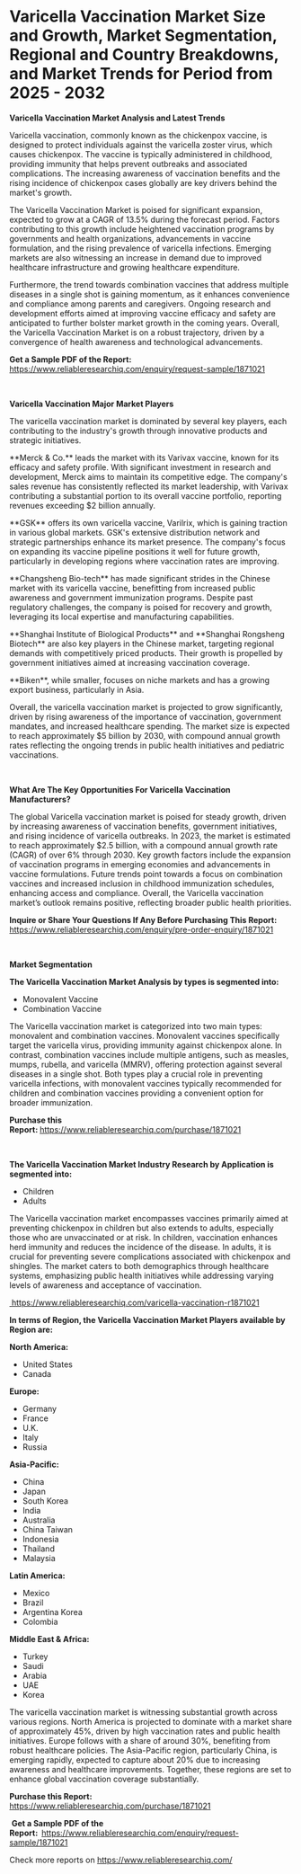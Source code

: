<p><h1>Varicella Vaccination Market Size and Growth, Market Segmentation, Regional and Country Breakdowns, and Market Trends for Period from 2025 -  2032</h1></p><p><strong>Varicella Vaccination Market Analysis and Latest Trends</strong></p>
<p><p>Varicella vaccination, commonly known as the chickenpox vaccine, is designed to protect individuals against the varicella zoster virus, which causes chickenpox. The vaccine is typically administered in childhood, providing immunity that helps prevent outbreaks and associated complications. The increasing awareness of vaccination benefits and the rising incidence of chickenpox cases globally are key drivers behind the market's growth.</p><p>The Varicella Vaccination Market is poised for significant expansion, expected to grow at a CAGR of 13.5% during the forecast period. Factors contributing to this growth include heightened vaccination programs by governments and health organizations, advancements in vaccine formulation, and the rising prevalence of varicella infections. Emerging markets are also witnessing an increase in demand due to improved healthcare infrastructure and growing healthcare expenditure.</p><p>Furthermore, the trend towards combination vaccines that address multiple diseases in a single shot is gaining momentum, as it enhances convenience and compliance among parents and caregivers. Ongoing research and development efforts aimed at improving vaccine efficacy and safety are anticipated to further bolster market growth in the coming years. Overall, the Varicella Vaccination Market is on a robust trajectory, driven by a convergence of health awareness and technological advancements.</p></p>
<p><strong>Get a Sample PDF of the Report:&nbsp;</strong> <a href="https://www.reliableresearchiq.com/enquiry/request-sample/1871021?utm_campaign=2458&utm_medium=2&utm_source=Github&utm_content=ia&utm_term=08032025&utm_id=varicella-vaccination">https://www.reliableresearchiq.com/enquiry/request-sample/1871021</a></p>
<p>&nbsp;</p>
<p><strong>Varicella Vaccination Major Market Players</strong></p>
<p><p>The varicella vaccination market is dominated by several key players, each contributing to the industry's growth through innovative products and strategic initiatives.</p><p>**Merck & Co.** leads the market with its Varivax vaccine, known for its efficacy and safety profile. With significant investment in research and development, Merck aims to maintain its competitive edge. The company's sales revenue has consistently reflected its market leadership, with Varivax contributing a substantial portion to its overall vaccine portfolio, reporting revenues exceeding $2 billion annually.</p><p>**GSK** offers its own varicella vaccine, Varilrix, which is gaining traction in various global markets. GSK's extensive distribution network and strategic partnerships enhance its market presence. The company's focus on expanding its vaccine pipeline positions it well for future growth, particularly in developing regions where vaccination rates are improving.</p><p>**Changsheng Bio-tech** has made significant strides in the Chinese market with its varicella vaccine, benefitting from increased public awareness and government immunization programs. Despite past regulatory challenges, the company is poised for recovery and growth, leveraging its local expertise and manufacturing capabilities.</p><p>**Shanghai Institute of Biological Products** and **Shanghai Rongsheng Biotech** are also key players in the Chinese market, targeting regional demands with competitively priced products. Their growth is propelled by government initiatives aimed at increasing vaccination coverage.</p><p>**Biken**, while smaller, focuses on niche markets and has a growing export business, particularly in Asia.</p><p>Overall, the varicella vaccination market is projected to grow significantly, driven by rising awareness of the importance of vaccination, government mandates, and increased healthcare spending. The market size is expected to reach approximately $5 billion by 2030, with compound annual growth rates reflecting the ongoing trends in public health initiatives and pediatric vaccinations.</p></p>
<p>&nbsp;</p>
<p><strong>What Are The Key Opportunities For Varicella Vaccination Manufacturers?</strong></p>
<p><p>The global Varicella vaccination market is poised for steady growth, driven by increasing awareness of vaccination benefits, government initiatives, and rising incidence of varicella outbreaks. In 2023, the market is estimated to reach approximately $2.5 billion, with a compound annual growth rate (CAGR) of over 6% through 2030. Key growth factors include the expansion of vaccination programs in emerging economies and advancements in vaccine formulations. Future trends point towards a focus on combination vaccines and increased inclusion in childhood immunization schedules, enhancing access and compliance. Overall, the Varicella vaccination market’s outlook remains positive, reflecting broader public health priorities.</p></p>
<p><strong>Inquire or Share Your Questions If Any Before Purchasing This Report:</strong> <a href="https://www.reliableresearchiq.com/enquiry/pre-order-enquiry/1871021?utm_campaign=2458&utm_medium=2&utm_source=Github&utm_content=ia&utm_term=08032025&utm_id=varicella-vaccination">https://www.reliableresearchiq.com/enquiry/pre-order-enquiry/1871021</a></p>
<p>&nbsp;</p>
<p><strong>Market Segmentation</strong></p>
<p><strong>The Varicella Vaccination Market Analysis by types is segmented into:</strong></p>
<p><ul><li>Monovalent Vaccine</li><li>Combination Vaccine</li></ul></p>
<p><p>The Varicella vaccination market is categorized into two main types: monovalent and combination vaccines. Monovalent vaccines specifically target the varicella virus, providing immunity against chickenpox alone. In contrast, combination vaccines include multiple antigens, such as measles, mumps, rubella, and varicella (MMRV), offering protection against several diseases in a single shot. Both types play a crucial role in preventing varicella infections, with monovalent vaccines typically recommended for children and combination vaccines providing a convenient option for broader immunization.</p></p>
<p><strong>Purchase this Report:&nbsp;</strong><a href="https://www.reliableresearchiq.com/purchase/1871021?utm_campaign=2458&utm_medium=2&utm_source=Github&utm_content=ia&utm_term=08032025&utm_id=varicella-vaccination">https://www.reliableresearchiq.com/purchase/1871021</a></p>
<p>&nbsp;</p>
<p><strong>The Varicella Vaccination Market Industry Research by Application is segmented into:</strong></p>
<p><ul><li>Children</li><li>Adults</li></ul></p>
<p><p>The Varicella vaccination market encompasses vaccines primarily aimed at preventing chickenpox in children but also extends to adults, especially those who are unvaccinated or at risk. In children, vaccination enhances herd immunity and reduces the incidence of the disease. In adults, it is crucial for preventing severe complications associated with chickenpox and shingles. The market caters to both demographics through healthcare systems, emphasizing public health initiatives while addressing varying levels of awareness and acceptance of vaccination.</p></p>
<p><a href="https://www.reliableresearchiq.com/varicella-vaccination-r1871021?utm_campaign=2458&utm_medium=2&utm_source=Github&utm_content=ia&utm_term=08032025&utm_id=varicella-vaccination">&nbsp;https://www.reliableresearchiq.com/varicella-vaccination-r1871021</a></p>
<p><strong>In terms of Region, the Varicella Vaccination Market Players available by Region are:</strong></p>
<p>
    <p> <strong> North America: </strong>
        <ul>
            <li>United States</li>
            <li>Canada</li>
        </ul>
        </p> 
    <p> <strong> Europe: </strong>
        <ul>
            <li>Germany</li>
            <li>France</li>
            <li>U.K.</li>
            <li>Italy</li>
            <li>Russia</li>
        </ul>
        </p> 
    <p> <strong> Asia-Pacific: </strong>
        <ul>
            <li>China</li>
            <li>Japan</li>
            <li>South Korea</li>
            <li>India</li>
            <li>Australia</li>
            <li>China Taiwan</li>
            <li>Indonesia</li>
            <li>Thailand</li>
            <li>Malaysia</li>
        </ul>
        </p> 
    <p> <strong> Latin America: </strong>
        <ul>
            <li>Mexico</li>
            <li>Brazil</li>
            <li>Argentina Korea</li>
            <li>Colombia</li>
        </ul>
        </p> 
    <p> <strong> Middle East & Africa: </strong>
        <ul>
            <li>Turkey</li>
            <li>Saudi</li>
            <li>Arabia</li>
            <li>UAE</li>
            <li>Korea</li>
        </ul>
    </p>
    </p>
<p><p>The varicella vaccination market is witnessing substantial growth across various regions. North America is projected to dominate with a market share of approximately 45%, driven by high vaccination rates and public health initiatives. Europe follows with a share of around 30%, benefiting from robust healthcare policies. The Asia-Pacific region, particularly China, is emerging rapidly, expected to capture about 20% due to increasing awareness and healthcare improvements. Together, these regions are set to enhance global vaccination coverage substantially.</p></p>
<p><strong>Purchase this Report: </strong><a href="https://www.reliableresearchiq.com/purchase/1871021?utm_campaign=2458&utm_medium=2&utm_source=Github&utm_content=ia&utm_term=08032025&utm_id=varicella-vaccination">https://www.reliableresearchiq.com/purchase/1871021</a></p>
<p>&nbsp;<strong>Get a Sample PDF of the Report:&nbsp;&nbsp;</strong><a href="https://www.reliableresearchiq.com/enquiry/request-sample/1871021?utm_campaign=2458&utm_medium=2&utm_source=Github&utm_content=ia&utm_term=08032025&utm_id=varicella-vaccination">https://www.reliableresearchiq.com/enquiry/request-sample/1871021</a></p>
<p><strong></strong></p>
<p>Check more reports on <a href="https://www.reliableresearchiq.com/?utm_campaign=2458&utm_medium=2&utm_source=Github&utm_content=ia&utm_term=08032025&utm_id=varicella-vaccination">https://www.reliableresearchiq.com/</a></p>
